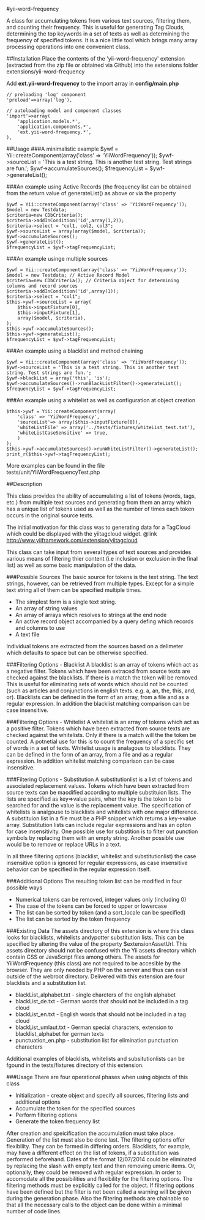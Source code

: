 #yii-word-frequency

A class for accumulating tokens from various text sources, filtering them, and counting their frequency.
This is useful for generating Tag Clouds, determining the top keywords in a set of texts as well as
determining the frequency of specified tokens. It is a nice little tool which brings many array processing 
operations into one convenient class.

##Installation
Place the contents of the 'yii-word-frequency' extension (extracted from the zip file 
or obtained via Github) into the extensions folder extensions/yii-word-frequency 

Add **ext.yii-word-frequency** to the import array in **config/main.php**
	
	
	// preloading 'log' component
	'preload'=>array('log'),

	// autoloading model and component classes
	'import'=>array(
		'application.models.*',
		'application.components.*',
		'ext.yii-word-frequency.*', 
	),

##Usage
###A minimalistic example
	$ywf = Yii::createComponent(array('class' => 'YiiWordFrequency'));
	$ywf->sourceList = 'This is a test string. This is another test string. Test strings are fun.';
	$ywf->accumulateSources();
	$frequencyList = $ywf->generateList();

###An example using Active Records 
(the frequency list can be obtained from the return value of generateList() as above 
 or via the property 

	$ywf = Yii::createComponent(array('class' => 'YiiWordFrequency'));
	$model = new Testdata;
	$criteria=new CDbCriteria();
	$criteria->addInCondition('id',array(1,2)); 
	$criteria->select = "col1, col2, col3";
	$ywf->sourceList = array(array($model, $criteria));
	$ywf->accumulateSources();
	$ywf->generateList();
	$frequencyList = $ywf->tagFrequencyList;

###An example usinge multiple sources

	$ywf = Yii::createComponent(array('class' => 'YiiWordFrequency'));
	$model = new Testdata; // Active Record Model
	$criteria=new CDbCriteria(); // Criteria object for determining columns and record sources
	$criteria->addInCondition('id',array(1)); 
	$criteria->select = "col1";
	$this->ywf->sourceList = array(
		$this->inputFixture[0],
		$this->inputFixture[1],
		array($model, $criteria),
	);
	$this->ywf->accumulateSources();
	$this->ywf->generateList();
	$frequencyList = $ywf->tagFrequencyList;

###An example using a blacklist and method chaining 

	$ywf = Yii::createComponent(array('class' => 'YiiWordFrequency'));
	$ywf->sourceList = 'This is a test string. This is another test string. Test strings are fun.';
	$ywf->blackList = array('this', 'is');
	$ywf->accumulateSources()->runBlackListFilter()->generateList();
	$frequencyList = $ywf->tagFrequencyList;

###An example using a whitelist as well as configuration at object creation 

	$this->ywf = Yii::createComponent(array(
		'class' => 'YiiWordFrequency',
		'sourceList'=> array($this->inputFixture[0]),
		'whiteListFile' => array('../tests/fixtures/whiteList_test.txt'),
		'whiteListCaseSensitive' => true,
		)
	);
	$this->ywf->accumulateSources()->runWhiteListFilter()->generateList();
	print_r($this->ywf->tagFrequencyList);

More examples can be found in the file tests/unit/YiiWordFrequencyTest.php

##Description

This class provides the ability of accumulating a list of tokens (words, tags, etc.) from 
multiple text sources and generating from them an array which has a unique list of tokens used 
as well as the number of times each token occurs in the original source texts.

The initial motivation for this class was to generating data for a TagCloud which 
could be displayed with the yiitagcloud widget.
@link http://www.yiiframework.com/extension/yiitagcloud

This class can take input from several types of text sources and provides various means 
of filtering thier content (i.e inclusion or exclusion in the final list) as well as some 
basic manipulation of the data.

###Possible Sources
The basic source for tokens is the text string. The text strings, however, can be retrieved from 
multiple types. Except for a simple text string all of them can be specified multiple times.
* The simplest form is a single text string.
* An array of string values
* An array of arrays which resolves to strings at the end node
* An active record object accompanied by a query defing which records and columns to use 
* A text file

Individual tokens are extracted from the sources based on a delimeter which defaults to
space but can be otherwise specified.

###Filtering Options - Blacklist
A blacklist is an array of tokens which act as a negative filter. Tokens which have been extraced
from source texts are checked against the blacklists. If there is a match the token will be removed.
This is useful for eliminating sets of words which should not be counted (such as articles 
and conjunctions in english texts. e.g. a, an, the, this, and, or).
Blacklists can be defined in the form of an array, from a file and as a regular expression. 
In addition the blacklist matching comparison can be case insensitive.

###Filtering Options - Whitelist
A whitelist is an array of tokens which act as a positive filter. Tokens which have been extracted
from source texts are checked against the whitelists. Only if there is a match will the the 
token be counted. A potnetial use for this is to count the frequency of a specific set of words
in a set of texts. 
Whitelist usage is analagous to blacklists. They can be defined in the form of an array, from 
a file and as a regular expression. In addition whitelist matching comparison can be case insensitive.

###Filtering Options - Substitution
A substitutionlist is a list of tokens and associated replacement values. Tokens which have been 
extracted from source texts can be maodified according to multiple substituion lists. The lists are 
specified as key=>value pairs, wher the key is the token to be searched for and the value is the
replacement value. The specification of whitelists is analgouse to blacklists and whitelists with
one major difference. A substituion list in a file must be a PHP snippet which returns a key->value 
array. Substitution lists can include regular expressions and has an opton for case insensitivity.
One possible use for substition is to filter out punction symbols by replacing them with an empty string.
Another possible use would be to remove or replace URLs in a text. 

In all three filtering options (blacklist, whitelist and substitutionlist) the case insensitive option 
is ignored for regular expressions, as case insensitive behavior can be specified
in the regular expression itself.

###Additional Options
The resulting token list can be modified in four possible ways
* Numerical tokens can be removed, integer values only (including 0)
* The case of the tokens can be forced to upper or lowercase
* The list can be sorted by token (and a sort_locale can be specified)
* The list can be sorted by the token frequency
 
###Existing Data
The assets directory of this extension is where this class looks for blacklists, whitelists andypotter
substitution lists. This can be specified by altering the value of the property $extensionAssetUrl. 
This assets directory should not be confused with the Yii assets directory which contain CSS or 
JavaScript files among others. The assets for YiiWordFrequency (this class) are not required to 
be accesible by the browser. They are only needed by PHP on the server and thus can exist outside
of the webroot directory.
Delivered with this extension are four blacklists and a substitution list. 
* blackList_alphabet.txt 	- single charcters of the english alphabet
* blackList_de.txt			- German words that should not be included in a tag cloud
* blackList_en.txt			- English words that should not be included in a tag cloud
* blackList_umlaut.txt		- German special characters, extension to blacklist_alphabet for german texts
* punctuation_en.php		- substitution list for elimination punctuation characters
 
Additional examples of blacklists, whitelists and subsitutionlists can be fgound in the tests/fixtures
directory of this extension.
 
###Usage
There are four operational phases when using objects of this class
* Initialization - create objext and specify all sources, filtering lists and additional options
* Accumulate the token for the specified sources
* Perform filtering options
* Generate the token frequency list 

After creation and speicification the accumulation must take place. Generation of the list must also 
be done last. The filtering options offer flexibility. They can be formed in differing orders. 
Blacklists, for example, may have a different effect on the list of tokens, if a substitution
was performed beforehand. Dates of the format 12/07/2014 could be eliminated by replacing the slash 
with empty text and then removing umeric items. Or, optionally, they could be removed with regular
expression. In order to accomodate all the possibilities and flexibility for the filtering options.
The filtering methods must be explicitly called for the object. If filtering options have been defined
but the filter is not been called a warning will be given during the generation phase.
Also the filtering methods are chainable so that all the necessary calls to the object can 
be done within a minimal number of code lines.
